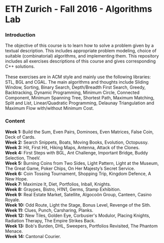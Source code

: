 # ETH Zurich - Fall 2016 - Algorithms Lab
### Introduction
The objective of this course is to learn how to solve a problem given by a textual description. This includes appropriate problem modeling, choice of suitable (combinatorial) algorithms, and implementing them. This repository includes all exercises descriptions of this course and gives corresponding C++ solutions.
</br></br>
These exercises are in ACM style and mainly use the following libraries: STL, BGL and CGAL. The main algorithms and thoughts include Sliding Window, Sorting, Binary Search, Depth/Breadth First Search, Greedy, Backtracking, Dynamic Programming, Minimum Circle, Connected Component, Minimum Spanning Tree, Shortest Path, Maximum Matching, Split and List, Linear/Quadratic Programming, Delaunay Triangulation and Maximum Flow with/without Minimum Cost.
### Content
**Week 1:** Build the Sum, Even Pairs, Dominoes, Even Matrices, False Coin, Deck of Cards.
</br>
**Week 2:** Search Snippets, Boats, Moving Books, Evolution, Octopussy.
</br>
**Week 3:** Hit, First Hit, Hiking Maps, Antenna, Attack of the Clones.
</br>
**Week 4:** First Steps with BGL, Ant Challenge, Important Bridge, Buddy Selection, TheeV.
</br>
**Week 5:** Burning Coins from Two Sides, Light Pattern, Light at the Museum, The Great Game, Poker Chips, On Her Majesty’s Secret Service.
</br>
**Week 6:** Coin Tossing Tournament, Shopping Trip, Kingdom Defence, A New Hope.
</br>
**Week 7:** Maximize It, Diet, Portfolios, Inball, Knights.
</br>
**Week 8:** Graypes, Bistro, H1N1, Germs, Stamp Exhibition.
</br>
**Week 9:** Real Estate Market, Satellite, Algocoön Group, Canteen, Casino Royale.
</br>
**Week 10:** Odd Route, Light the Stage, Bonus Level, Revenge of the Sith.
</br>
**Week 11:** Clues, Punch, Carsharing, Planks.
</br>
**Week 12:** New Tiles, Golden Eye, Corbusier's Modulor, Placing Knights, Radiation Therapy, The Empire Strikes Back.
</br>
**Week 13:** Bob's Burden, DHL, Sweepers, Portfolios Revisited, The Phantom Menace.
</br>
**Week 14:** Cantonal Courier.
</br>
